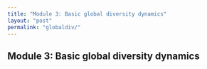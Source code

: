 ```yaml
---
title: "Module 3: Basic global diversity dynamics"
layout: "post" 
permalink: "globaldiv/"
---
```


## Module 3: Basic global diversity dynamics
